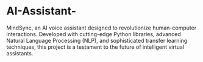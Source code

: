 # AI-Assistant-
MindSync, an AI voice assistant designed to revolutionize human-computer interactions. Developed with cutting-edge Python libraries, advanced Natural Language Processing (NLP), and sophisticated transfer learning techniques, this project is a testament to the future of intelligent virtual assistants.
